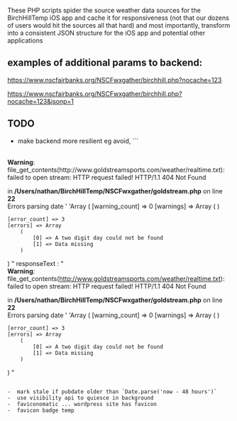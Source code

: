 These PHP scripts spider the source weather data sources for the BirchHillTemp iOS app and cache it for responsiveness (not that our dozens of users would hit the sources all that hard) and most importantly, transform into a consistent JSON structure for the iOS app and potential other applications


## examples of additional params to backend:

https://www.nscfairbanks.org/NSCFwxgather/birchhill.php?nocache=123

https://www.nscfairbanks.org/NSCFwxgather/birchhill.php?nocache=123&jsonp=1



## TODO
- make backend more resilient eg avoid, ```
<br />
<b>Warning</b>:  file_get_contents(http://www.goldstreamsports.com/weather/realtime.txt): failed to open stream: HTTP request failed! HTTP/1.1 404 Not Found

 in <b>/Users/nathan/BirchHillTemp/NSCFwxgather/goldstream.php</b> on line <b>22</b><br />
Errors parsing date ' 'Array
(
    [warning_count] => 0
    [warnings] => Array
        (
        )

    [error_count] => 3
    [errors] => Array
        (
            [0] => A two digit day could not be found
            [1] => Data missing
        )

)
"
responseText
:
"<br />
<b>Warning</b>:  file_get_contents(http://www.goldstreamsports.com/weather/realtime.txt): failed to open stream: HTTP request failed! HTTP/1.1 404 Not Found

 in <b>/Users/nathan/BirchHillTemp/NSCFwxgather/goldstream.php</b> on line <b>22</b><br />
Errors parsing date ' 'Array
(
    [warning_count] => 0
    [warnings] => Array
        (
        )

    [error_count] => 3
    [errors] => Array
        (
            [0] => A two digit day could not be found
            [1] => Data missing
        )

)
"
```

-  mark stale if pubdate older than `Date.parse('now - 48 hours')`
-  use visibility api to quiesce in background
-  faviconomatic ... wordpress site has favicon
-  favicon badge temp

